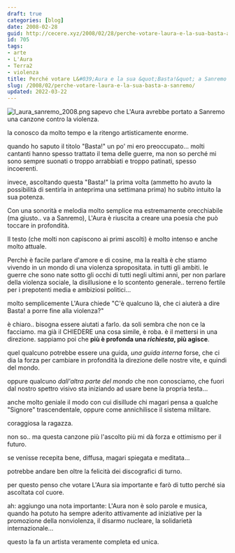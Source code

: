 ```yaml
---
draft: true
categories: [blog]
date: 2008-02-28
guid: http://cecere.xyz/2008/02/28/perche-votare-laura-e-la-sua-basta-a-sanremo/
id: 705
tags:
- arte
- L'Aura
- Terra2
- violenza
title: Perché votare L&#039;Aura e la sua &quot;Basta!&quot; a Sanremo
slug: /2008/02/perche-votare-laura-e-la-sua-basta-a-sanremo/
updated: 2022-03-22
---
```


<img src='http://cecere.xyz/wp-content/uploads/sites/3/2008/02/l_aura_sanremo_2008.png' alt='l_aura_sanremo_2008.png' align="left" />sapevo che L'Aura avrebbe portato a Sanremo una canzone contro la violenza.
  
la conosco da molto tempo e la ritengo artisticamente enorme.
  
quando ho saputo il titolo "Basta!" un po' mi ero preoccupato… molti cantanti hanno spesso trattato il tema delle guerre, ma non so perché mi sono sempre suonati o troppo arrabbiati e troppo patinati, spesso incoerenti.

invece, ascoltando questa "Basta!" la prima volta (ammetto ho avuto la possibilità di sentirla in anteprima una settimana prima) ho subito intuito la sua potenza.

Con una sonorità e melodia molto semplice ma estremamente orecchiabile (ma giusto.. va a Sanremo), L'Aura è riuscita a creare una poesia che può toccare in profondità.
  
Il testo (che molti non capiscono ai primi ascolti) è molto intenso e anche molto attuale.
  
Perchè è facile parlare d'amore e di cosine, ma la realtà è che stiamo vivendo in un mondo di una violenza spropositata. in tutti gli ambiti. le guerre che sono nate sotto gli occhi di tutti negli ultimi anni, per non parlare della violenza sociale, la disillusione e lo scontento generale.. terreno fertile per i prepotenti media e ambiziosi politici…

molto semplicemente L'Aura chiede "C'è qualcuno là, che ci aiuterà a dire Basta! a porre fine alla violenza?"

è chiaro.. bisogna essere aiutati a farlo. da soli sembra che non ce la facciamo. ma già il CHIEDERE una cosa simile, è roba. è il mettersi in una direzione. sappiamo poi che **più è profonda una _richiesta_, più agisce**.

quel qualcuno potrebbe essere una guida, _una guida interna_ forse, che ci dia la forza per cambiare in profondità la direzione delle nostre vite, e quindi del mondo.
  
oppure qualcuno _dall'altra parte del mondo_ che non conosciamo, che fuori dal nostro spettro visivo sta iniziando ad usare bene la propria testa…

anche molto geniale il modo con cui disillude chi magari pensa a qualche "Signore" trascendentale, oppure come annichilisce il sistema militare.
  
coraggiosa la ragazza.

non so.. ma questa canzone più l'ascolto più mi dà forza e ottimismo per il futuro.
  
se venisse recepita bene, diffusa, magari spiegata e meditata…
  
potrebbe andare ben oltre la felicità dei discografici di turno.

per questo penso che votare L'Aura sia importante e farò di tutto perché sia ascoltata col cuore.

ah: aggiungo una nota importante: L'Aura non è solo parole e musica, quando ha potuto ha sempre aderito attivamente ad iniziative per la promozione della nonviolenza, il disarmo nucleare, la solidarietà internazionale…
  
questo la fa un artista veramente completa ed unica.